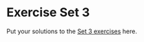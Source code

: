 # Exercise Set 3

Put your solutions to the
[Set 3 exercises](https://comp1721.info/exercises/set3.html) here.
